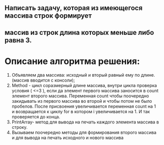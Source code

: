  ## Написать задачу, которая из имеющегося массива строк формирует
 ## массив из строк длина которых меньше либо равна 3.


# Описание алгоритма решения:
1. Объявляем два массива: исходный и вторый равный ему по  длине.(массив вводится с консоли);
2. Method - цикл соразмерный длине массива, внутри цикла проверка условия ( <=3 ), если да элемент первого массива заносится в count элемент второго массива. Переменная count чтобы поочередно закидывать из первого массива во второй и чтобы потом не было пробелов. После присвоения увеличивается переменная count на 1 и возвращается к циклу for в котором i увеличивается на 1. И так проверяется до конца.
3. PrintArray- метод для вывода на печать каждого элемента массива в строку.
4. Вызываем поочередно методы для формирования второго массива и для вывода на печать исходного и нового массива 